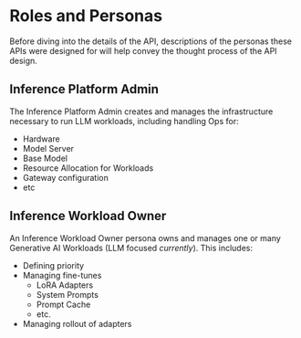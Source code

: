 # Roles and Personas

Before diving into the details of the API, descriptions of the personas these APIs were designed for will help convey the thought process of the API design.

## Inference Platform Admin

The Inference Platform Admin creates and manages the infrastructure necessary to run LLM workloads, including handling Ops for:

  - Hardware
  - Model Server
  - Base Model
  - Resource Allocation for Workloads
  - Gateway configuration
  - etc

## Inference Workload Owner

An Inference Workload Owner persona owns and manages one or many Generative AI Workloads (LLM focused *currently*). This includes:

- Defining priority
- Managing fine-tunes
  - LoRA Adapters
  - System Prompts
  - Prompt Cache
  - etc.
- Managing rollout of adapters
